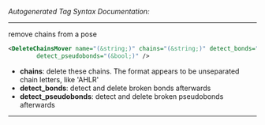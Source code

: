 _Autogenerated Tag Syntax Documentation:_

---
remove chains from a pose

```xml
<DeleteChainsMover name="(&string;)" chains="(&string;)" detect_bonds="(&bool;)"
        detect_pseudobonds="(&bool;)" />
```

-   **chains**: delete these chains.  The format appears to be unseparated chain letters, like 'AHLR'
-   **detect_bonds**: detect and delete broken bonds afterwards
-   **detect_pseudobonds**: detect and delete broken pseudobonds afterwards

---
